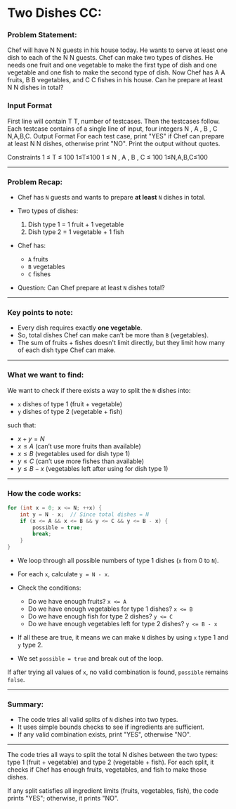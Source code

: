 ﻿# Two Dishes CC:
### Problem Statement:

Chef will have 
N
N guests in his house today. He wants to serve at least one dish to each of the 
N
N guests. Chef can make two types of dishes. He needs one fruit and one vegetable to make the first type of dish and one vegetable and one fish to make the second type of dish. Now Chef has 
A
A fruits, 
B
B vegetables, and 
C
C fishes in his house. Can he prepare at least 
N
N dishes in total?

### Input Format
First line will contain 
T
T, number of testcases. Then the testcases follow.
Each testcase contains of a single line of input, four integers 
N
,
A
,
B
,
C
N,A,B,C.
Output Format
For each test case, print "YES" if Chef can prepare at least 
N
N dishes, otherwise print "NO". Print the output without quotes.

Constraints
1
≤
T
≤
100
1≤T≤100
1
≤
N
,
A
,
B
,
C
≤
100
1≤N,A,B,C≤100


---

### Problem Recap:

* Chef has `N` guests and wants to prepare **at least** `N` dishes in total.
* Two types of dishes:

  1. Dish type 1 = 1 fruit + 1 vegetable
  2. Dish type 2 = 1 vegetable + 1 fish
* Chef has:

  * `A` fruits
  * `B` vegetables
  * `C` fishes
* Question: Can Chef prepare at least `N` dishes total?

---

### Key points to note:

* Every dish requires exactly **one vegetable**.
* So, total dishes Chef can make can’t be more than `B` (vegetables).
* The sum of fruits + fishes doesn't limit directly, but they limit how many of each dish type Chef can make.

---

### What we want to find:

We want to check if there exists a way to split the `N` dishes into:

* `x` dishes of type 1 (fruit + vegetable)
* `y` dishes of type 2 (vegetable + fish)

such that:

* $x + y = N$
* $x \leq A$ (can’t use more fruits than available)
* $x \leq B$ (vegetables used for dish type 1)
* $y \leq C$ (can’t use more fishes than available)
* $y \leq B - x$ (vegetables left after using for dish type 1)

---

### How the code works:

```cpp
for (int x = 0; x <= N; ++x) {
    int y = N - x;  // Since total dishes = N
    if (x <= A && x <= B && y <= C && y <= B - x) {
        possible = true;
        break;
    }
}
```

* We loop through all possible numbers of type 1 dishes (`x` from 0 to `N`).
* For each `x`, calculate `y = N - x`.
* Check the conditions:

  * Do we have enough fruits? `x <= A`
  * Do we have enough vegetables for type 1 dishes? `x <= B`
  * Do we have enough fish for type 2 dishes? `y <= C`
  * Do we have enough vegetables left for type 2 dishes? `y <= B - x`
* If all these are true, it means we can make `N` dishes by using `x` type 1 and `y` type 2.
* We set `possible = true` and break out of the loop.

If after trying all values of `x`, no valid combination is found, `possible` remains `false`.

---

### Summary:

* The code tries all valid splits of `N` dishes into two types.
* It uses simple bounds checks to see if ingredients are sufficient.
* If any valid combination exists, print "YES", otherwise "NO".

---



 
The code tries all ways to split the total N dishes between the two types: type 1 (fruit + vegetable) and type 2 (vegetable + fish). For each split, it checks if Chef has enough fruits, vegetables, and fish to make those dishes.

If any split satisfies all ingredient limits (fruits, vegetables, fish), the code prints "YES"; otherwise, it prints "NO".
